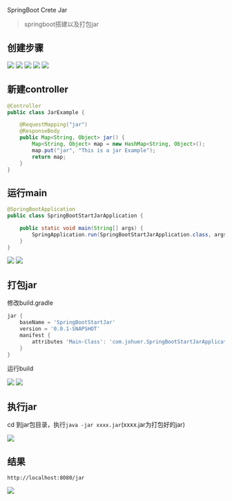 SpringBoot Crete Jar

> springboot搭建以及打包jar

## 创建步骤

<img src="img/new1.png"/>

<img src="img/new2.png"/>

<img src="img/new3.png"/>

<img src="img/new4.png"/>

<img src="img/new5.png"/>


## 新建controller
```java
@Controller
public class JarExample {

    @RequestMapping("jar")
    @ResponseBody
    public Map<String, Object> jar() {
        Map<String, Object> map = new HashMap<String, Object>();
        map.put("jar", "This is a jar Example");
        return map;
    }
}
```

## 运行main

```java
@SpringBootApplication
public class SpringBootStartJarApplication {

	public static void main(String[] args) {
		SpringApplication.run(SpringBootStartJarApplication.class, args);
	}
}
```

<img src="img/run.png"/>

<img src="img/result.png"/>

## 打包jar

修改build.gradle
```gradle
jar {
	baseName = 'SpringBootStartJar'
	version = '0.0.1-SNAPSHOT'
	manifest {
		attributes 'Main-Class': 'com.johuer.SpringBootStartJarApplication'
	}
}
```

运行build

<img src="img/build1.png"/>

<img src="img/build2.png"/>


## 执行jar

cd 到jar包目录，执行`java -jar xxxx.jar`(xxxx.jar为打包好的jar)

<img src="img/jar.png">

## 结果

`http://localhost:8080/jar`

<img src="img/result.png"/>



